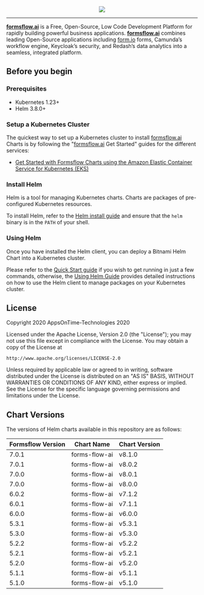 <div align="center"><img src="https://149641023.v2.pressablecdn.com/wp-content/uploads/2022/05/Site_logo.png"/></div>
<hr/> 


[**formsflow.ai**](https://formsflow.ai/) is a Free, Open-Source, Low Code Development Platform for rapidly building powerful business applications. [**formsflow.ai**](https://formsflow.ai/) combines leading Open-Source applications including [form.io](https://form.io) forms, Camunda’s workflow engine, Keycloak’s security, and Redash’s data analytics into a seamless, integrated platform.


## Before you begin

### Prerequisites

- Kubernetes 1.23+
- Helm 3.8.0+

### Setup a Kubernetes Cluster

The quickest way to set up a Kubernetes cluster to install [formsflow.ai](https://formsflow.ai/) Charts is by following the "[formsflow.ai](https://formsflow.ai/) Get Started" guides for the different services:

- [Get Started with Formsflow Charts using the Amazon Elastic Container Service for Kubernetes (EKS)](https://aot-technologies.github.io/forms-flow-installation-eks/docs/intro/)

### Install Helm

Helm is a tool for managing Kubernetes charts. Charts are packages of pre-configured Kubernetes resources.

To install Helm, refer to the [Helm install guide](https://github.com/helm/helm#install) and ensure that the `helm` binary is in the `PATH` of your shell.

### Using Helm

Once you have installed the Helm client, you can deploy a Bitnami Helm Chart into a Kubernetes cluster.

Please refer to the [Quick Start guide](https://helm.sh/docs/intro/quickstart/) if you wish to get running in just a few commands, otherwise, the [Using Helm Guide](https://helm.sh/docs/intro/using_helm/) provides detailed instructions on how to use the Helm client to manage packages on your Kubernetes cluster.

## License

Copyright 2020 AppsOnTime-Technologies 2020

Licensed under the Apache License, Version 2.0 (the "License");
you may not use this file except in compliance with the License.
You may obtain a copy of the License at

    http://www.apache.org/licenses/LICENSE-2.0

Unless required by applicable law or agreed to in writing, software
distributed under the License is distributed on an "AS IS" BASIS,
WITHOUT WARRANTIES OR CONDITIONS OF ANY KIND, either express or implied.
See the License for the specific language governing permissions and
limitations under the License.

## Chart Versions

The versions of Helm charts available in this repository are as follows:

| Formsflow Version         | Chart Name                | Chart Version |
|---------------------------|---------------------------|---------------------------|
| 7.0.1                     | forms-flow-ai             | v8.1.0                    |
| 7.0.1                     | forms-flow-ai             | v8.0.2                    |
| 7.0.0                     | forms-flow-ai             | v8.0.1                    |
| 7.0.0                     | forms-flow-ai             | v8.0.0                    |
| 6.0.2                     | forms-flow-ai             | v7.1.2                    |
| 6.0.1                     | forms-flow-ai             | v7.1.1                    |
| 6.0.0                     | forms-flow-ai             | v6.0.0                    |
| 5.3.1                     | forms-flow-ai             | v5.3.1                    |
| 5.3.0                     | forms-flow-ai             | v5.3.0                    |
| 5.2.2                     | forms-flow-ai             | v5.2.2                    |
| 5.2.1                     | forms-flow-ai             | v5.2.1                    |
| 5.2.0                     | forms-flow-ai             | v5.2.0                    |
| 5.1.1                     | forms-flow-ai             | v5.1.1                    |
| 5.1.0                     | forms-flow-ai             | v5.1.0                    |